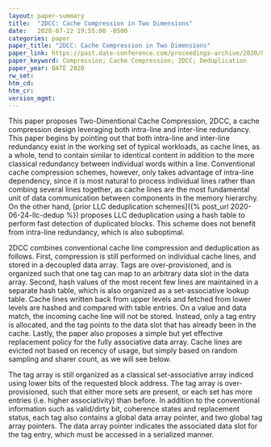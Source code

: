 ```yaml
---
layout: paper-summary
title:  "2DCC: Cache Compression in Two Dimensions"
date:   2020-07-22 19:55:00 -0500
categories: paper
paper_title: "2DCC: Cache Compression in Two Dimensions"
paper_link: https://past.date-conference.com/proceedings-archive/2020/html/0897.html
paper_keyword: Compression; Cache Compression; 2DCC; Deduplication
paper_year: DATE 2020
rw_set:
htm_cd:
htm_cr:
version_mgmt:
---
```


This paper proposes Two-Dimentional Cache Compression, 2DCC, a cache compression design leveraging both intra-line and
inter-line redundancy. This paper begins by pointing out that both intra-line and inter-line redundancy exist in the
working set of typical workloads, as cache lines, as a whole, tend to contain similar to identical content in addition 
to the more classical redundancy between individual words within a line. Conventional cache compression schemes,
however, only takes advantage of intra-line dependency, since it is most natural to process individual lines rather 
than combing several lines together, as cache lines are the most fundamental unit of data communication between components
in the memory hierarchy. On the other hand, [prior LLC deduplication schemes]({% post_url 2020-06-24-llc-dedup %})
proposes LLC deduplication using a hash table to perform fast detection of duplicated blocks. This scheme does not 
benefit from intra-line redundancy, which is also suboptimal.

2DCC combines conventional cache line compression and deduplication as follows. First, compression is still performed
on individual cache lines, and stored in a decoupled data array. Tags are over-provisioned, and is organized such that
one tag can map to an arbitrary data slot in the data array. Second, hash values of the most recent few lines are maintained
in a separate hash table, which is also organized as a set-associative lookup table. Cache lines written back from upper
levels and fetched from lower levels are hashed and compared with table entries. On a value and data match, the incoming 
cache line will not be stored. Instead, only a tag entry is allocated, and the tag points to the data slot that has already
been in the cache. Lastly, the paper also proposes a simple but yet effective replacement policy for the fully associative 
data array. Cache lines are evicted not based on recency of usage, but simply based on random sampling and sharer count, 
as we will see below.

The tag array is still organized as a classical set-associative array indiced using lower bits of the requested block 
address. The tag array is over-provisioned, such that either more sets are present, or each set has more entries
(i.e. higher associativity) than before. In addition to the conventional information such as valid/dirty bit, coherence
states and replacement status, each tag also contains a global data array pointer, and two global tag array pointers.
The data array pointer indicates the associated data slot for the tag entry, which must be accessed in a serialized
manner. 
